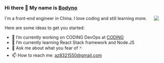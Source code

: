 ### Hi there 👋 My name is [Bodyno](https://kdk.fun/)

<img align="right" src="https://github-readme-stats.vercel.app/api?username=bodyno&show_icons=true&hide_border=true&theme=vue-dark" />

I'm a front-end engineer in China. I love coding and still learning more.

Here are some ideas to get you started:

- 🔭 I’m currently working on CODING DevOps at [CODING](https://coding.net/)
- 🌱 I’m currently learning React Stack framework and Node.JS
- 💬 Ask me about what you fear of 🃏
- 📫 How to reach me: az8321550@gmail.com
